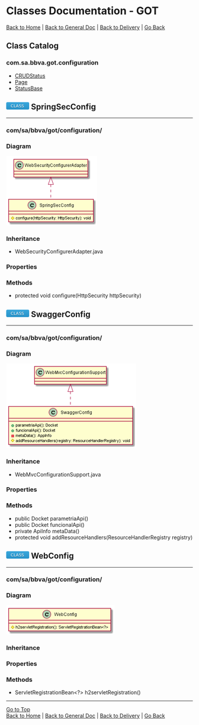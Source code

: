 # Classes Documentation - GOT

[Back to Home](/README.md) | [Back to General Doc](/docs/readme.md) | [Back to Delivery](/docs/markdown/delivery.md) | [Go Back](/docs/markdown/classes.md)

## Class Catalog
### com.sa.bbva.got.configuration
* [CRUDStatus](#markdown-header-crudstatus)
* [Page](#markdown-header-page)
* [StatusBase](#markdown-header-statusbase)

## ![class](../images/class.png "class") SpringSecConfig
---
### com/sa/bbva/got/configuration/
### Diagram
![class](../diagrams/configuration/SpringSecConfig.png "class")

### Inheritance
  * WebSecurityConfigurerAdapter.java

### Properties

### Methods
  * protected void configure(HttpSecurity httpSecurity)

## ![class](../images/class.png "class") SwaggerConfig
---
### com/sa/bbva/got/configuration/
### Diagram
![class](../diagrams/configuration/SwaggerConfig.png "class")

### Inheritance
  * WebMvcConfigurationSupport.java

### Properties

### Methods
  * public Docket parametriaApi()
  * public Docket funcionalApi()
  * private ApiInfo metaData()
  * protected void addResourceHandlers(ResourceHandlerRegistry registry)

## ![class](../images/class.png "class") WebConfig
---
### com/sa/bbva/got/configuration/
### Diagram
![class](../diagrams/configuration/WebConfig.png "class")

### Inheritance

### Properties

### Methods
  * ServletRegistrationBean<?> h2servletRegistration()

---
[Go to Top](#markdown-header-classes-documentation-got)  
[Back to Home](/README.md) | [Back to General Doc](/docs/readme.md) | [Back to Delivery](/docs/markdown/delivery.md) | [Go Back](/docs/markdown/classes.md)
